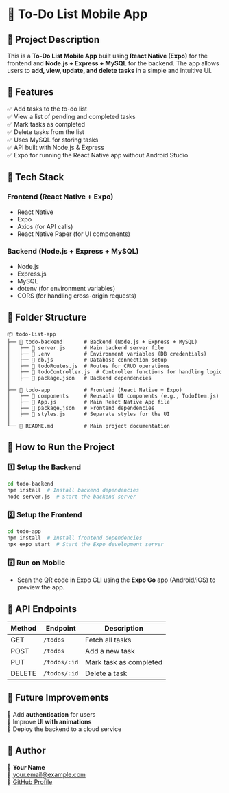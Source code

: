 # 📌 To-Do List Mobile App

## 📌 Project Description
This is a **To-Do List Mobile App** built using **React Native (Expo)** for the frontend and **Node.js + Express + MySQL** for the backend. The app allows users to **add, view, update, and delete tasks** in a simple and intuitive UI.

## 📌 Features
✅ Add tasks to the to-do list  
✅ View a list of pending and completed tasks  
✅ Mark tasks as completed  
✅ Delete tasks from the list  
✅ Uses MySQL for storing tasks  
✅ API built with Node.js & Express  
✅ Expo for running the React Native app without Android Studio

## 📌 Tech Stack
### **Frontend (React Native + Expo)**
- React Native
- Expo
- Axios (for API calls)
- React Native Paper (for UI components)

### **Backend (Node.js + Express + MySQL)**
- Node.js
- Express.js
- MySQL
- dotenv (for environment variables)
- CORS (for handling cross-origin requests)

## 📌 Folder Structure
```
📦 todo-list-app
├── 📂 todo-backend       # Backend (Node.js + Express + MySQL)
│   ├── 📜 server.js      # Main backend server file
│   ├── 📜 .env           # Environment variables (DB credentials)
│   ├── 📜 db.js          # Database connection setup
│   ├── 📜 todoRoutes.js  # Routes for CRUD operations
│   ├── 📜 todoController.js  # Controller functions for handling logic
│   ├── 📜 package.json   # Backend dependencies
│
├── 📂 todo-app           # Frontend (React Native + Expo)
│   ├── 📂 components     # Reusable UI components (e.g., TodoItem.js)
│   ├── 📜 App.js         # Main React Native App file
│   ├── 📜 package.json   # Frontend dependencies
│   ├── 📜 styles.js      # Separate styles for the UI
│
└── 📜 README.md          # Main project documentation
```

## 📌 How to Run the Project

### **1️⃣ Setup the Backend**
```bash
cd todo-backend
npm install  # Install backend dependencies
node server.js  # Start the backend server
```

### **2️⃣ Setup the Frontend**
```bash
cd todo-app
npm install  # Install frontend dependencies
npx expo start  # Start the Expo development server
```

### **3️⃣ Run on Mobile**
- Scan the QR code in Expo CLI using the **Expo Go** app (Android/iOS) to preview the app.

## 📌 API Endpoints
| Method | Endpoint    | Description |
|--------|------------|-------------|
| GET    | `/todos`    | Fetch all tasks |
| POST   | `/todos`    | Add a new task |
| PUT    | `/todos/:id` | Mark task as completed |
| DELETE | `/todos/:id` | Delete a task |

## 📌 Future Improvements
🚀 Add **authentication** for users  
🚀 Improve **UI with animations**  
🚀 Deploy the backend to a cloud service  

## 📌 Author
👤 **Your Name**  
📧 your.email@example.com  
🔗 [GitHub Profile](https://github.com/yourgithubusername)  


